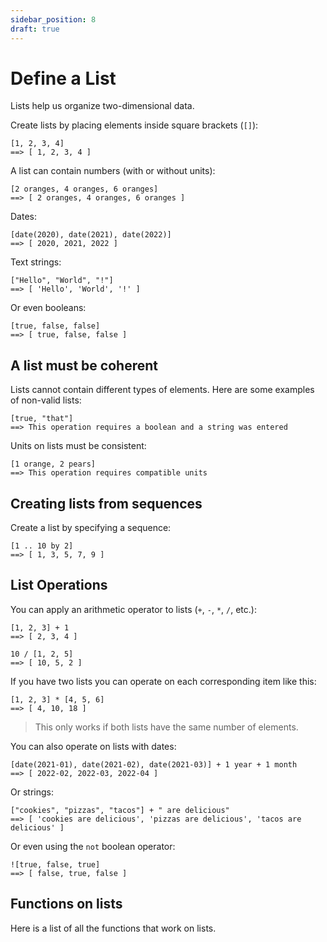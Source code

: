```yaml
---
sidebar_position: 8
draft: true
---
```


# Define a List

Lists help us organize two-dimensional data.

Create lists by placing elements inside square brackets (`[]`):

```deci live
[1, 2, 3, 4]
==> [ 1, 2, 3, 4 ]
```

A list can contain numbers (with or without units):

```deci live
[2 oranges, 4 oranges, 6 oranges]
==> [ 2 oranges, 4 oranges, 6 oranges ]
```

Dates:

```deci live
[date(2020), date(2021), date(2022)]
==> [ 2020, 2021, 2022 ]
```

Text strings:

```deci live
["Hello", "World", "!"]
==> [ 'Hello', 'World', '!' ]
```

Or even booleans:

```deci live
[true, false, false]
==> [ true, false, false ]
```

## A list must be coherent

Lists cannot contain different types of elements. Here are some examples of non-valid lists:

```deci live
[true, "that"]
==> This operation requires a boolean and a string was entered
```

Units on lists must be consistent:

```deci live
[1 orange, 2 pears]
==> This operation requires compatible units
```

## Creating lists from sequences

Create a list by specifying a sequence:

```deci live
[1 .. 10 by 2]
==> [ 1, 3, 5, 7, 9 ]
```

## List Operations

You can apply an arithmetic operator to lists (`+`, `-`, `*`, `/`, etc.):

```deci live
[1, 2, 3] + 1
==> [ 2, 3, 4 ]
```

```deci live
10 / [1, 2, 5]
==> [ 10, 5, 2 ]
```

If you have two lists you can operate on each corresponding item like this:

```deci live
[1, 2, 3] * [4, 5, 6]
==> [ 4, 10, 18 ]
```

> This only works if both lists have the same number of elements.

You can also operate on lists with dates:

```deci live
[date(2021-01), date(2021-02), date(2021-03)] + 1 year + 1 month
==> [ 2022-02, 2022-03, 2022-04 ]
```

Or strings:

```deci live
["cookies", "pizzas", "tacos"] + " are delicious"
==> [ 'cookies are delicious', 'pizzas are delicious', 'tacos are delicious' ]
```

Or even using the `not` boolean operator:

```deci live
![true, false, true]
==> [ false, true, false ]
```

## Functions on lists

Here is a list of all the functions that work on lists.
